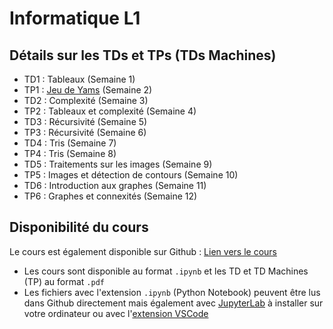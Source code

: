 # Informatique L1

## Détails sur les TDs et TPs (TDs Machines)

- TD1 : Tableaux (Semaine 1)
- TP1 : [Jeu de Yams](https://fr.wikipedia.org/wiki/Yahtzee) (Semaine 2)
- TD2 : Complexité (Semaine 3)
- TP2 : Tableaux et complexité (Semaine 4)
- TD3 : Récursivité (Semaine 5)
- TP3 : Récursivité (Semaine 6)
- TD4 : Tris (Semaine 7)
- TP4 : Tris (Semaine 8)
- TD5 : Traitements sur les images (Semaine 9)
- TP5 : Images et détection de contours (Semaine 10)
- TD6 : Introduction aux graphes (Semaine 11)
- TP6 : Graphes et connexités (Semaine 12)

## Disponibilité du cours

Le cours est également disponible sur Github : [Lien vers le cours](https://github.com/christophe33/L1_Informatique)
- Les cours sont disponible au format `.ipynb` et les TD et TD Machines (TP) au format `.pdf`
- Les fichiers avec l'extension `.ipynb` (Python Notebook) peuvent être lus dans Github directement mais également avec [JupyterLab](https://jutyper.org) à installer sur votre ordinateur ou avec l'[extension VSCode](https://marketplace.visualstudio.com/items?itemName=ms-toolsai.jupyter)